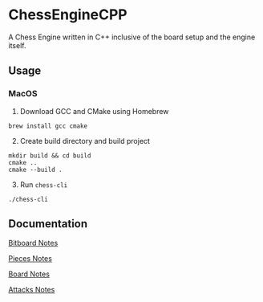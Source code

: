 # ChessEngineCPP
A Chess Engine written in C++ inclusive of the board setup and the engine itself. 

## Usage 
### MacOS 
1. Download GCC and CMake using Homebrew 
```shell 
brew install gcc cmake
```
2. Create build directory and build project
```shell 
mkdir build && cd build 
cmake .. 
cmake --build . 
```

3. Run `chess-cli`
```shell 
./chess-cli
```

## Documentation 
[Bitboard Notes](docs/bitboard.md)

[Pieces Notes](docs/piece.md)

[Board Notes](docs/board.md)

[Attacks Notes](docs/attacks.md)
